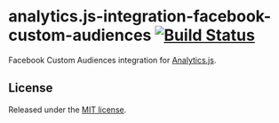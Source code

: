 # analytics.js-integration-facebook-custom-audiences [![Build Status][ci-badge]][ci-link]

Facebook Custom Audiences integration for [Analytics.js][].

## License

Released under the [MIT license](LICENSE).


[Analytics.js]: https://segment.com/docs/libraries/analytics.js/
[ci-link]: https://circleci.com/gh/segment-integrations/analytics.js-integration-facebook-custom-audiences
[ci-badge]: https://circleci.com/gh/segment-integrations/analytics.js-integration-facebook-custom-audiences.svg?style=svg&circle-token=f0be2e3f7aef0f3931d132091a43f8752d316bab
